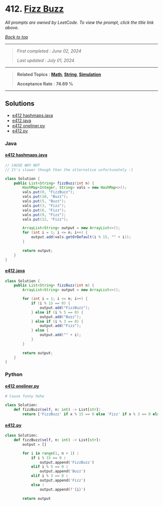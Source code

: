 # 412. [Fizz Buzz](<https://leetcode.com/problems/fizz-buzz>)

*All prompts are owned by LeetCode. To view the prompt, click the title link above.*

*[Back to top](<../README.md>)*

------

> *First completed : June 02, 2024*
>
> *Last updated : July 01, 2024*

------

> **Related Topics** : **[Math](<by_topic/Math.md>), [String](<by_topic/String.md>), [Simulation](<by_topic/Simulation.md>)**
>
> **Acceptance Rate** : **74.69 %**

------

## Solutions

- [e412 hashmaps.java](<../my-submissions/e412 hashmaps.java>)
- [e412.java](<../my-submissions/e412.java>)
- [e412 oneliner.py](<../my-submissions/e412 oneliner.py>)
- [e412.py](<../my-submissions/e412.py>)
### Java
#### [e412 hashmaps.java](<../my-submissions/e412 hashmaps.java>)
```Java
// CAUSE WHY NOT
// It's slower though than the alternative unfortunately :l

class Solution {
    public List<String> fizzBuzz(int n) {
        HashMap<Integer, String> vals = new HashMap<>();
        vals.put(0, "FizzBuzz");
        vals.put(10, "Buzz");
        vals.put(5, "Buzz");
        vals.put(3, "Fizz");
        vals.put(6, "Fizz");
        vals.put(9, "Fizz");
        vals.put(12, "Fizz");

        ArrayList<String> output = new ArrayList<>();
        for (int i = 1; i <= n; i++) {
            output.add(vals.getOrDefault(i % 15, "" + i));
        }
        
        return output;
    }
}
```

#### [e412.java](<../my-submissions/e412.java>)
```Java
class Solution {
    public List<String> fizzBuzz(int n) {
        ArrayList<String> output = new ArrayList<>();

        for (int i = 1; i <= n; i++) {
            if (i % 15 == 0) {
                output.add("FizzBuzz");
            } else if (i % 5 == 0) {
                output.add("Buzz");
            } else if (i % 3 == 0) {
                output.add("Fizz");
            } else {
                output.add("" + i);
            }
        }
        
        return output;
    }
}
```

### Python
#### [e412 oneliner.py](<../my-submissions/e412 oneliner.py>)
```Python
# Cause funny hehe

class Solution:
    def fizzBuzz(self, n: int) -> List[str]:
        return ['FizzBuzz' if x % 15 == 0 else 'Fizz' if x % 3 == 0 else 'Buzz' if x % 5 == 0 else str(x) for x in range(1, n + 1)]
```

#### [e412.py](<../my-submissions/e412.py>)
```Python
class Solution:
    def fizzBuzz(self, n: int) -> List[str]:
        output = []

        for i in range(1, n + 1) :
            if i % 15 == 0 :
                output.append('FizzBuzz')
            elif i % 5 == 0 :
                output.append('Buzz')
            elif i % 3 == 0 :
                output.append('Fizz')
            else :
                output.append(f'{i}')
        
        return output
```

